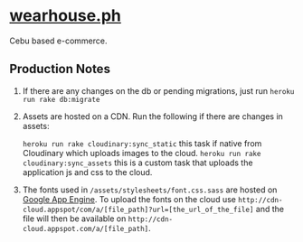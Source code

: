 [wearhouse.ph](http://www.wearhouse.ph)
=======================================

Cebu based e-commerce.

Production Notes
----------------
1. If there are any changes on the db or pending migrations, just run `heroku run rake db:migrate`

2. Assets are hosted on a CDN. Run the following if there are changes in assets:

    `heroku run rake cloudinary:sync_static` this task if native from Cloudinary which uploads images to the cloud.
    `heroku run rake cloudinary:sync_assets` this is a custom task that uploads the application js and css to the cloud.

3. The fonts used in `/assets/stylesheets/font.css.sass` are hosted on [Google App Engine](http://cdn-cloud.appspot.com). To upload the fonts
on the cloud use `http://cdn-cloud.appspot/com/a/[file_path]?url=[the_url_of_the_file]` and the file will then be available on `http://cdn-cloud.appspot.com/a/[file_path]`.
